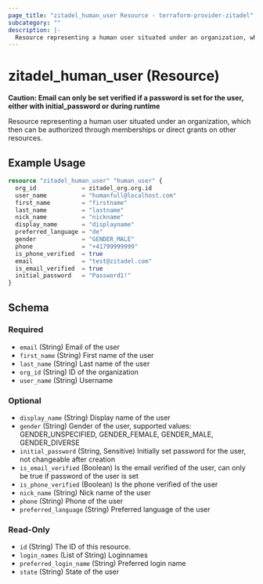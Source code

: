 ```yaml
---
page_title: "zitadel_human_user Resource - terraform-provider-zitadel"
subcategory: ""
description: |-
  Resource representing a human user situated under an organization, which then can be authorized through memberships or direct grants on other resources.
---
```


# zitadel_human_user (Resource)

**Caution: Email can only be set verified if a password is set for the user, either with initial_password or during runtime**

Resource representing a human user situated under an organization, which then can be authorized through memberships or direct grants on other resources.

## Example Usage

```terraform
resource "zitadel_human_user" "human_user" {
  org_id             = zitadel_org.org.id
  user_name          = "humanfull@localhost.com"
  first_name         = "firstname"
  last_name          = "lastname"
  nick_name          = "nickname"
  display_name       = "displayname"
  preferred_language = "de"
  gender             = "GENDER_MALE"
  phone              = "+41799999999"
  is_phone_verified  = true
  email              = "test@zitadel.com"
  is_email_verified  = true
  initial_password   = "Password1!"
}
```

<!-- schema generated by tfplugindocs -->
## Schema

### Required

- `email` (String) Email of the user
- `first_name` (String) First name of the user
- `last_name` (String) Last name of the user
- `org_id` (String) ID of the organization
- `user_name` (String) Username

### Optional

- `display_name` (String) Display name of the user
- `gender` (String) Gender of the user, supported values: GENDER_UNSPECIFIED, GENDER_FEMALE, GENDER_MALE, GENDER_DIVERSE
- `initial_password` (String, Sensitive) Initially set password for the user, not changeable after creation
- `is_email_verified` (Boolean) Is the email verified of the user, can only be true if password of the user is set
- `is_phone_verified` (Boolean) Is the phone verified of the user
- `nick_name` (String) Nick name of the user
- `phone` (String) Phone of the user
- `preferred_language` (String) Preferred language of the user

### Read-Only

- `id` (String) The ID of this resource.
- `login_names` (List of String) Loginnames
- `preferred_login_name` (String) Preferred login name
- `state` (String) State of the user